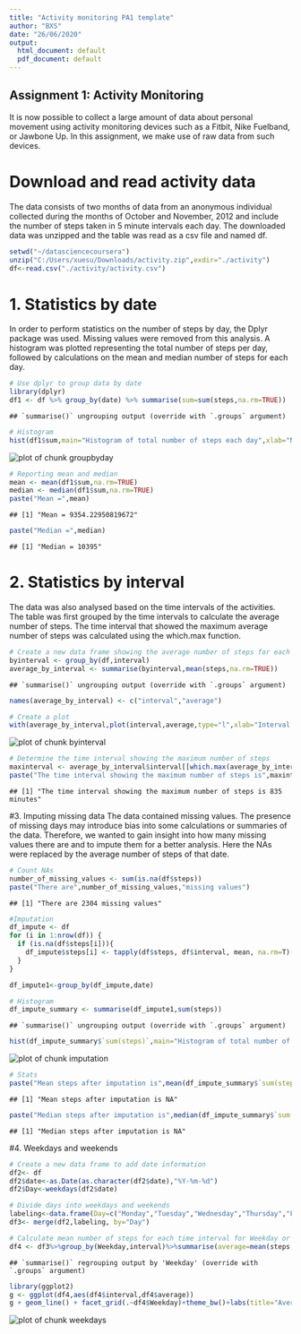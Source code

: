 ```yaml
---
title: "Activity monitoring PA1 template"
author: "BXS"
date: "26/06/2020"
output:
  html_document: default
  pdf_document: default
---
```


## Assignment 1: Activity Monitoring

It is now possible to collect a large amount of data about personal movement using activity monitoring devices such as a Fitbit, Nike Fuelband, or Jawbone Up. In this assignment, we make use of raw data from such devices.

# Download and read activity data

The data consists of two months of data from an anonymous individual collected during the months of October and November, 2012 and include the number of steps taken in 5 minute intervals each day. The downloaded data was unzipped and the table was read as a csv file and named df.


```r
setwd("~/datasciencecoursera")
unzip("C:/Users/xuesu/Downloads/activity.zip",exdir="./activity")
df<-read.csv("./activity/activity.csv")
```

# 1. Statistics by date
In order to perform statistics on the number of steps by day, the Dplyr package was used. Missing values were removed from this analysis. A histogram was plotted representing the total number of steps per day, followed by calculations on the mean and median number of steps for each day.


```r
# Use dplyr to group data by date
library(dplyr)
df1 <- df %>% group_by(date) %>% summarise(sum=sum(steps,na.rm=TRUE))
```

```
## `summarise()` ungrouping output (override with `.groups` argument)
```

```r
# Histogram
hist(df1$sum,main="Histogram of total number of steps each day",xlab="Number of steps per day")
```

![plot of chunk groupbyday](figure/groupbyday-1.png)

```r
# Reporting mean and median
mean <- mean(df1$sum,na.rm=TRUE)
median <- median(df1$sum,na.rm=TRUE)
paste("Mean =",mean)
```

```
## [1] "Mean = 9354.22950819672"
```

```r
paste("Median =",median)
```

```
## [1] "Median = 10395"
```

# 2. Statistics by interval
The data was also analysed based on the time intervals of the activities. The table was first grouped by the time intervals to calculate the average number of steps. The time interval that showed the maximum average number of steps was calculated using the which.max function.


```r
# Create a new data frame showing the average number of steps for each time interval
byinterval <- group_by(df,interval)
average_by_interval <- summarise(byinterval,mean(steps,na.rm=TRUE))
```

```
## `summarise()` ungrouping output (override with `.groups` argument)
```

```r
names(average_by_interval) <- c("interval","average")

# Create a plot
with(average_by_interval,plot(interval,average,type="l",xlab="Interval (min)",ylab="Average number of steps",main="Time series of activitity"))
```

![plot of chunk byinterval](figure/byinterval-1.png)

```r
# Determine the time interval showing the maximum number of steps
maxinterval <- average_by_interval$interval[[which.max(average_by_interval$average)]]
paste("The time interval showing the maximum number of steps is",maxinterval,"minutes")
```

```
## [1] "The time interval showing the maximum number of steps is 835 minutes"
```


#3. Imputing missing data
The data contained missing values. The presence of missing days may introduce bias into some calculations or summaries of the data. Therefore, we wanted to gain insight into how many missing values there are and to impute them for a better analysis. Here the NAs were replaced by the average number of steps of that date.


```r
# Count NAs
number_of_missing_values <- sum(is.na(df$steps))
paste("There are",number_of_missing_values,"missing values")
```

```
## [1] "There are 2304 missing values"
```

```r
#Imputation
df_impute <- df
for (i in 1:nrow(df)) {
  if (is.na(df$steps[i])){
    df_impute$steps[i] <- tapply(df$steps, df$interval, mean, na.rm=T)["df$interval[i]"]
  }
}

df_impute1<-group_by(df_impute,date)

# Histogram
df_impute_summary <- summarise(df_impute1,sum(steps))
```

```
## `summarise()` ungrouping output (override with `.groups` argument)
```

```r
hist(df_impute_summary$`sum(steps)`,main="Histogram of total number of steps each day (with imputation)",xlab="Number of steps per day",cex.main=0.8)
```

![plot of chunk imputation](figure/imputation-1.png)

```r
# Stats
paste("Mean steps after imputation is",mean(df_impute_summary$`sum(steps)`))
```

```
## [1] "Mean steps after imputation is NA"
```

```r
paste("Median steps after imputation is",median(df_impute_summary$`sum(steps)`))
```

```
## [1] "Median steps after imputation is NA"
```

#4. Weekdays and weekends

```r
# Create a new data frame to add date information
df2<- df
df2$date<-as.Date(as.character(df2$date),"%Y-%m-%d")
df2$Day<-weekdays(df2$date)

# Divide days into weekdays and weekends
labeling<-data.frame(Day=c("Monday","Tuesday","Wednesday","Thursday","Friday","Saturday","Sunday"),Weekday=c("Weekday","Weekday","Weekday","Weekday","Weekday","Weekend","Weekend"))
df3<- merge(df2,labeling, by="Day")

# Calculate mean number of steps for each time interval for Weekday or Weekends
df4 <- df3%>%group_by(Weekday,interval)%>%summarise(average=mean(steps,na.rm=TRUE))
```

```
## `summarise()` regrouping output by 'Weekday' (override with `.groups` argument)
```

```r
library(ggplot2)
g <- ggplot(df4,aes(df4$interval,df4$average))
g + geom_line() + facet_grid(.~df4$Weekday)+theme_bw()+labs(title="Average number of steps", x="Interval (min)",y="Average steps")
```

![plot of chunk weekdays](figure/weekdays-1.png)

